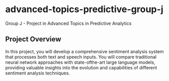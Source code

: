 # advanced-topics-predictive-group-j
Group J - Project in Advanced Topics in Predictive Analytics

## Project Overview
In this project, you will develop a comprehensive sentiment analysis system that processes both
text and speech inputs. You will compare traditional neural network approaches with state-ofthe-art large language models, providing valuable insights into the evolution and capabilities of different sentiment analysis techniques.


